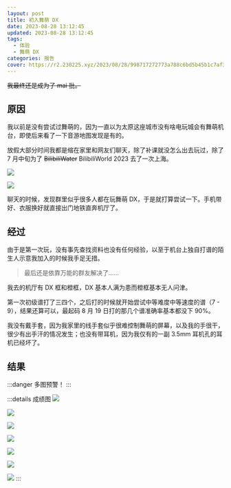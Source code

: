 ```yaml
---
layout: post
title: 初入舞萌 DX
date: 2023-08-28 13:12:45
updated: 2023-08-28 13:12:45
tags:
  - 体验
  - 舞萌 DX
categories: 报告
cover: https://r2.230225.xyz/2023/08/28/998717272773a788c6bd5b45b1c7af31.webp
---
```

~~我最终还是成为了 mai 批。~~

## 原因

我以前是没有尝试过舞萌的，因为一直以为太原这座城市没有啥电玩城会有舞萌机台，即使后来看了一下音游地图发现是有的。

放假大部分时间我都是缩在家里和网友们聊天，除了补课就没怎么出去玩过，除了 7 月中旬为了 ~~BilibiliWater~~ BilibiliWorld 2023 去了一次上海。

![](https://r2.230225.xyz/2023/08/28/881e05898079e11bd28f4957f73f3f82.webp)

![](https://r2.230225.xyz/2023/08/28/455138ce96c9274fcc7a95c6fc1fb2c1.webp)

聊天的时候，发现群里似乎很多人都在玩舞萌 DX，于是就打算尝试一下。手机带好、衣服换好就直接出门地铁直奔机厅了。

## 经过

由于是第一次玩，没有事先查找资料也没有任何经验，以至于机台上独自打谱的陌生人示意我加入的时候我手足无措。

> 最后还是依靠万能的群友解决了……

我去的机厅有 DX 框和橙框，DX 基本人满为患而橙框基本无人问津。

第一次初级谱打了三四个，之后打的时候就开始尝试中等难度中等速度的谱（7 - 9），结果还算可以，最起码 8 月 19 日打的那几个谱准确率基本都没下 90%。

我没有戴手套，因为我家里的线手套似乎很难控制舞萌的屏幕，以及我的手很干，很少有出手汗的情况发生；也没有带耳机，因为我仅有的一副 3.5mm 耳机孔的耳机已经坏了。

## 结果

:::danger 
多图预警！
:::

:::details 成绩图
![](https://r2.230225.xyz/2023/08/28/6d6d397d7d1f817e4032d4578a613ef3.webp)

![](https://r2.230225.xyz/2023/08/28/49b17f670789e45c89486ff3e3b89148.webp)

![](https://r2.230225.xyz/2023/08/28/1c74dd114b1ab564fcc97eee8ce9db39.webp)

![](https://r2.230225.xyz/2023/08/28/74b44f8d538d2db403bf3a574848e211.webp)

![](https://r2.230225.xyz/2023/08/28/ec9f6496fcb18425369e298b572eb3fe.webp)

![](https://r2.230225.xyz/2023/08/28/2ab6bf8778f649550aff9400cab707f2.webp)

![](https://r2.230225.xyz/2023/08/28/31d58adb10f997e138954d5474bce6b7.webp)
:::
